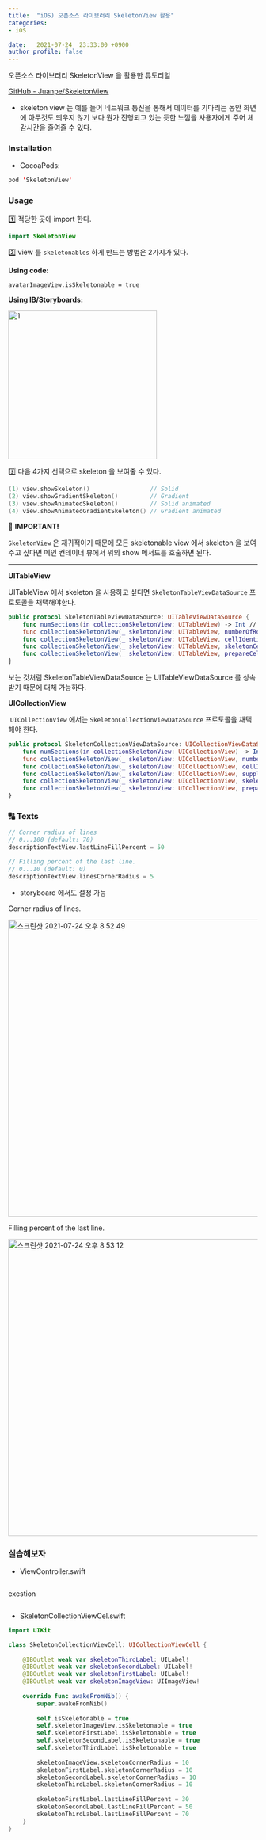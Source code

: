 ```yaml
---
title:  "iOS) 오픈소스 라이브러리 SkeletonView 활용"
categories:
- iOS

date:   2021-07-24  23:33:00 +0900
author_profile: false
---
```

오픈소스 라이브러리 SkeletonView 을 활용한 튜토리얼

[GitHub - Juanpe/SkeletonView](https://github.com/Juanpe/SkeletonView)

- skeleton view 는 예를 들어 네트워크 통신을 통해서 데이터를 기다리는 동안 화면에 아무것도 띄우지 않기 보다 뭔가 진행되고 있는 듯한 느낌을 사용자에게 주어 체감시간을 줄여줄 수 있다.

### Installation

- CocoaPods:

```swift
pod 'SkeletonView'
```

### Usage

1️⃣ 적당한 곳에 import 한다.

```swift
import SkeletonView
```

2️⃣ view 를 `skeletonables` 하게 만드는 방법은 2가지가 있다.

**Using code:**

```
avatarImageView.isSkeletonable = true
```

**Using IB/Storyboards:**

<img width="300" alt="1" src="https://user-images.githubusercontent.com/69136340/126871520-7f4a2ce0-b00b-42a2-b599-330c43e82274.png">

3️⃣ 다음 4가지 선택으로 skeleton 을 보여줄 수 있다.

```swift
(1) view.showSkeleton()                 // Solid
(2) view.showGradientSkeleton()         // Gradient
(3) view.showAnimatedSkeleton()         // Solid animated
(4) view.showAnimatedGradientSkeleton() // Gradient animated
```

📣 **IMPORTANT!**

`SkeletonView` 은 재귀적이기 때문에 모든 skeletonable view 에서 skeleton 을 보여주고 싶다면 메인 컨테이너 뷰에서 위의 show 메서드를 호출하면 된다.

---

**UITableView**

UITableView 에서 skeleton 을 사용하고 싶다면 `SkeletonTableViewDataSource` 프로토콜을 채택해야한다.

```swift
public protocol SkeletonTableViewDataSource: UITableViewDataSource {
    func numSections(in collectionSkeletonView: UITableView) -> Int // Default: 1
    func collectionSkeletonView(_ skeletonView: UITableView, numberOfRowsInSection section: Int) -> Int
    func collectionSkeletonView(_ skeletonView: UITableView, cellIdentifierForRowAt indexPath: IndexPath) -> ReusableCellIdentifier
    func collectionSkeletonView(_ skeletonView: UITableView, skeletonCellForRowAt indexPath: IndexPath) -> UITableViewCell? // Default: nil
    func collectionSkeletonView(_ skeletonView: UITableView, prepareCellForSkeleton cell: UITableViewCell, at indexPath: IndexPath)
}
```

보는 것처럼 SkeletonTableViewDataSource 는 UITableViewDataSource 를 상속받기 때문에 대체 가능하다.

**UICollectionView**

 `UICollectionView` 에서는 `SkeletonCollectionViewDataSource` 프로토콜을 채택해야 한다.

```swift
public protocol SkeletonCollectionViewDataSource: UICollectionViewDataSource {
    func numSections(in collectionSkeletonView: UICollectionView) -> Int  // default: 1
    func collectionSkeletonView(_ skeletonView: UICollectionView, numberOfItemsInSection section: Int) -> Int
    func collectionSkeletonView(_ skeletonView: UICollectionView, cellIdentifierForItemAt indexPath: IndexPath) -> ReusableCellIdentifier
    func collectionSkeletonView(_ skeletonView: UICollectionView, supplementaryViewIdentifierOfKind: String, at indexPath: IndexPath) -> ReusableCellIdentifier? // default: nil
    func collectionSkeletonView(_ skeletonView: UICollectionView, skeletonCellForItemAt indexPath: IndexPath) -> UICollectionViewCell?  // default: nil
    func collectionSkeletonView(_ skeletonView: UICollectionView, prepareCellForSkeleton cell: UICollectionViewCell, at indexPath: IndexPath)
}
```

### **🔠 Texts**

```swift
// Corner radius of lines 
// 0...100 (default: 70)
descriptionTextView.lastLineFillPercent = 50

// Filling percent of the last line.
// 0...10 (default: 0)
descriptionTextView.linesCornerRadius = 5
```

- storyboard 에서도 설정 가능

Corner radius of lines.

<img width="600" alt="스크린샷 2021-07-24 오후 8 52 49" src="https://user-images.githubusercontent.com/69136340/126871530-b81e8430-93c0-4cc5-90fe-34168f7ff867.png">


Filling percent of the last line.

<img width="600" alt="스크린샷 2021-07-24 오후 8 53 12" src="https://user-images.githubusercontent.com/69136340/126871534-6af34ddf-355b-4626-8138-972becf2c314.png">

### 실습해보자

- ViewController.swift

```swift

```

exestion

```swift

```

- SkeletonCollectionViewCel.swift

```swift
import UIKit

class SkeletonCollectionViewCell: UICollectionViewCell {
    
    @IBOutlet weak var skeletonThirdLabel: UILabel!
    @IBOutlet weak var skeletonSecondLabel: UILabel!
    @IBOutlet weak var skeletonFirstLabel: UILabel!
    @IBOutlet weak var skeletonImageView: UIImageView!
    
    override func awakeFromNib() {
        super.awakeFromNib()
        
        self.isSkeletonable = true
        self.skeletonImageView.isSkeletonable = true
        self.skeletonFirstLabel.isSkeletonable = true
        self.skeletonSecondLabel.isSkeletonable = true
        self.skeletonThirdLabel.isSkeletonable = true
        
        skeletonImageView.skeletonCornerRadius = 10
        skeletonFirstLabel.skeletonCornerRadius = 10
        skeletonSecondLabel.skeletonCornerRadius = 10
        skeletonThirdLabel.skeletonCornerRadius = 10
        
        skeletonFirstLabel.lastLineFillPercent = 30
        skeletonSecondLabel.lastLineFillPercent = 50
        skeletonThirdLabel.lastLineFillPercent = 70
    }
}
```

